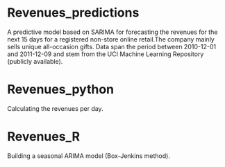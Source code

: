 # Revenues_predictions
 A predictive model based on SARIMA for forecasting the revenues for the next 15 days for a registered non-store online retail.The company mainly sells unique all-occasion gifts. Data span the period between 2010-12-01 and 2011-12-09 and stem from the UCI Machine Learning Repository (publicly available).
 
 # Revenues_python
Calculating the revenues per day.

# Revenues_R
Building a seasonal ARIMA model (Box-Jenkins method).

